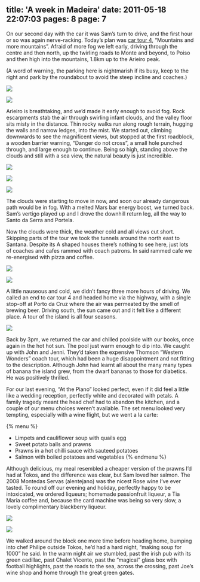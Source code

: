 title: 'A week in Madeira'
date: 2011-05-18 22:07:03
pages: 8
page: 7
---

On our second day with the car it was Sam’s turn to drive, and the first hour or so was again nerve-racking. Today’s plan was [car tour 4](http://amzn.to/mcTwRT "Read reviews on Amazon"), “Mountains and more mountains”. Afraid of more fog we left early, driving through the centre and then north, up the twirling roads to Monte and beyond, to Poiso and then high into the mountains, 1.8km up to the Arieiro peak.

(A word of warning, the parking here is nightmarish if its busy, keep to the right and park by the roundabout to avoid the steep incline and coaches.)

[![](http://host.trivialbeing.org/up/small/madeira-124-arieiro-peak.jpg)](http://host.trivialbeing.org/up/madeira-124-arieiro-peak.jpg)

[![](http://host.trivialbeing.org/up/small/madeira-125-arieiro-views.jpg)](http://host.trivialbeing.org/up/madeira-125-arieiro-views.jpg)

Arieiro is breathtaking, and we’d made it early enough to avoid fog. Rock escarpments stab the air through swirling infant clouds, and the valley floor sits misty in the distance. Thin rocky walks run along rough terrain, hugging the walls and narrow ledges, into the mist. We started out, climbing downwards to see the magnificent views, but stopped at the first roadblock, a wooden barrier warning, “Danger do not cross”, a small hole punched through, and large enough to continue. Being so high, standing above the clouds and still with a sea view, the natural beauty is just incredible.

[![](http://host.trivialbeing.org/up/small/madeira-133-arieiro-walk.jpg)](http://host.trivialbeing.org/up/madeira-133-arieiro-walk.jpg)

[![](http://host.trivialbeing.org/up/small/madeira-130-danger-do-not-cross.jpg)](http://host.trivialbeing.org/up/madeira-130-danger-do-not-cross.jpg)

[![](http://host.trivialbeing.org/up/small/madeira-129-arieiro-trek.jpg)](http://host.trivialbeing.org/up/madeira-129-arieiro-trek.jpg)

The clouds were starting to move in now, and soon our already dangerous path would be in fog. With a melted Mars bar energy boost, we turned back. Sam’s vertigo played up and I drove the downhill return leg, all the way to Santo da Serra and Portela.

Now the clouds were thick, the weather cold and all views cut short. Skipping parts of the tour we took the tunnels around the north east to Santana. Despite its A shaped houses there’s nothing to see here, just lots of coaches and cafes rammed with coach patrons. In said rammed cafe we re-energised with pizza and coffee.

[![](http://host.trivialbeing.org/up/small/madeira-138-tunnel.jpg)](http://host.trivialbeing.org/up/madeira-138-tunnel.jpg)

[![](http://host.trivialbeing.org/up/small/madeira-136-santana-a-house.jpg)](http://host.trivialbeing.org/up/madeira-136-santana-a-house.jpg)

A little nauseous and cold, we didn’t fancy three more hours of driving. We called an end to car tour 4 and headed home via the highway, with a single stop-off at Porto da Cruz where the air was permeated by the smell of brewing beer. Driving south, the sun came out and it felt like a different place. A tour of the island is all four seasons.

[![](http://host.trivialbeing.org/up/small/madeira-140-porto-da-cruz.jpg)](http://host.trivialbeing.org/up/madeira-140-porto-da-cruz.jpg)

Back by 3pm, we returned the car and chilled poolside with our books, once again in the hot hot sun. The pool just warm enough to dip into. We caught up with John and Jenni. They’d taken the expensive Thomson “Western Wonders” coach tour, which had been a huge disappointment and not fitting to the description. Although John had learnt all about the many many types of banana the island grew, from the dwarf bananas to those for diabetics. He was positively thrilled.

For our last evening, “At the Piano” looked perfect, even if it did feel a little like a wedding reception, perfectly white and decorated with petals. A family tragedy meant the head chef had to abandon the kitchen, and a couple of our menu choices weren’t available. The set menu looked very tempting, especially with a wine flight, but we went a la carte:

{% menu %}
* Limpets and cauliflower soup with quails egg
* Sweet potato balls and prawns
* Prawns in a hot chilli sauce with sauteed potatoes
* Salmon with boiled potatoes and vegetables
{% endmenu %}

Although delicious, my meal resembled a cheaper version of the prawns I’d had at Tokos, and the difference was clear, but Sam loved her salmon. The 2008 Montedas Servas (alentejano) was the nicest Rose wine I’ve ever tasted. To round off our evening and holiday, perfectly happy to be intoxicated, we ordered liqueurs; homemade passionfruit liqueur, a Tia Maria coffee and, because the card machine was being so very slow, a lovely complimentary blackberry liqueur.

[![](http://host.trivialbeing.org/up/small/madeira-143-at-the-piano.jpg)](http://host.trivialbeing.org/up/madeira-143-at-the-piano.jpg)

[![](http://host.trivialbeing.org/up/small/madeira-145-at-the-piano.jpg)](http://host.trivialbeing.org/up/madeira-145-at-the-piano.jpg)

We walked around the block one more time before heading home, bumping into chef Philipe outside Tokos, he’d had a hard night, “making soup for 1000” he said. In the warm night air we stumbled, past the irish pub with its green cadillac, past Chalet Vicente, past the “magical” glass box with football highlights, past the roads to the sea, across the crossing, past Joe’s wine shop and home through the great green gates.
